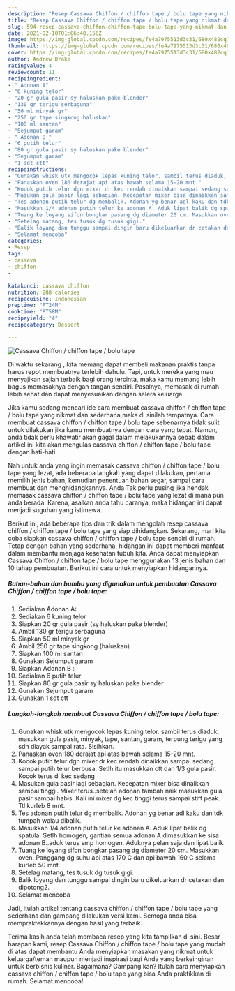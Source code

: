 ```yaml
---
description: "Resep Cassava Chiffon / chiffon tape / bolu tape yang nikmat dan Mudah Dibuat"
title: "Resep Cassava Chiffon / chiffon tape / bolu tape yang nikmat dan Mudah Dibuat"
slug: 594-resep-cassava-chiffon-chiffon-tape-bolu-tape-yang-nikmat-dan-mudah-dibuat
date: 2021-02-10T01:06:48.156Z
image: https://img-global.cpcdn.com/recipes/fe4a7975513d3c31/680x482cq70/cassava-chiffon-chiffon-tape-bolu-tape-foto-resep-utama.jpg
thumbnail: https://img-global.cpcdn.com/recipes/fe4a7975513d3c31/680x482cq70/cassava-chiffon-chiffon-tape-bolu-tape-foto-resep-utama.jpg
cover: https://img-global.cpcdn.com/recipes/fe4a7975513d3c31/680x482cq70/cassava-chiffon-chiffon-tape-bolu-tape-foto-resep-utama.jpg
author: Andrew Drake
ratingvalue: 4
reviewcount: 11
recipeingredient:
- " Adonan A"
- "6 kuning telor"
- "20 gr gula pasir sy haluskan pake blender"
- "130 gr terigu serbaguna"
- "50 ml minyak gr"
- "250 gr tape singkong haluskan"
- "100 ml santan"
- "Sejumput garam"
- " Adonan B "
- "6 putih telur"
- "80 gr gula pasir sy haluskan pake blender"
- "Sejumput garam"
- "1 sdt ctt"
recipeinstructions:
- "Gunakan whisk utk mengocok lepas kuning telor. sambil terus diaduk, masukkan gula pasir, minyak, tape, santan, garam, terpung terigu yang sdh diayak sampai rata. Sisihkan."
- "Panaskan oven 180 derajat api atas bawah selama 15-20 mnt."
- "Kocok putih telur dgn mixer dr kec rendah dinaikkan sampai sedang sampai putih telur berbusa. Setlh itu masukkan ctt dan 1/3 gula pasir. Kocok terus di kec sedang"
- "Masukan gula pasir lagi sebagian. Kecepatan mixer bisa dinaikkan sampai tinggi. Mixer terus..setelah adonan tambah naik masukkan gula pasir sampai habis. Kali ini mixer dg kec tinggi terus sampai stiff peak. Ttl kurleb 8 mnt."
- "Tes adonan putih telur dg membalik. Adonan yg benar adl kaku dan tdk tumpah walau dibalik."
- "Masukkan 1/4 adonan putih telur ke adonan A. Aduk lipat balik dg spatula. Setlh homogen, gantian semua adonan A dimasukkan ke sisa adonan B..aduk terus smp homogen. Aduknya pelan saja dan lipat balik"
- "Tuang ke loyang sifon bongkar pasang dg diameter 20 cm. Masukkan oven. Panggang dg suhu api atas 170 C dan api bawah 160 C selama kurleb 50 mnt."
- "Setelag matang, tes tusuk dg tusuk gigi."
- "Balik loyang dan tunggu sampai dingin baru dikeluarkan dr cetakan dan dipotong2."
- "Selamat mencoba"
categories:
- Resep
tags:
- cassava
- chiffon
- 

katakunci: cassava chiffon  
nutrition: 288 calories
recipecuisine: Indonesian
preptime: "PT24M"
cooktime: "PT58M"
recipeyield: "4"
recipecategory: Dessert

---
```



![Cassava Chiffon / chiffon tape / bolu tape](https://img-global.cpcdn.com/recipes/fe4a7975513d3c31/680x482cq70/cassava-chiffon-chiffon-tape-bolu-tape-foto-resep-utama.jpg)

Di waktu  sekarang , kita memang dapat membeli makanan praktis tanpa harus repot membuatnya terlebih dahulu. Tapi, untuk mereka yang mau menyajikan sajian terbaik bagi orang tercinta, maka kamu memang lebih bagus memasaknya dengan tangan sendiri. Pasalnya, memasak di rumah lebih sehat dan dapat menyesuaikan dengan selera keluarga.

Jika kamu sedang mencari ide cara membuat cassava chiffon / chiffon tape / bolu tape yang nikmat dan sederhana,maka di sinilah tempatnya. Cara membuat cassava chiffon / chiffon tape / bolu tape  sebenarnya tidak sulit untuk dilakukan jika kamu membuatnya dengan cara yang tepat. Namun, anda tidak perlu khawatir akan gagal dalam melakukannya 
sebab dalam artikel ini kita akan mengulas cassava chiffon / chiffon tape / bolu tape dengan hati-hati.  



Nah untuk anda yang ingin memasak cassava chiffon / chiffon tape / bolu tape yang lezat, ada beberapa langkah yang dapat dilakukan, pertama memilih jenis bahan, kemudian penentuan bahan segar, sampai cara membuat dan menghidangkannya. Anda Tak perlu pusing jika hendak memasak cassava chiffon / chiffon tape / bolu tape yang lezat di mana pun anda berada. Karena, asalkan anda  tahu caranya, maka hidangan ini dapat menjadi suguhan yang istimewa.

Berikut ini, ada beberapa tips dan trik dalam mengolah resep cassava chiffon / chiffon tape / bolu tape yang siap dihidangkan. Sekarang, mari kita coba siapkan cassava chiffon / chiffon tape / bolu tape sendiri di rumah. Tetap dengan bahan yang sederhana, hidangan ini dapat memberi manfaat dalam membantu menjaga kesehatan tubuh kita. Anda dapat menyiapkan Cassava Chiffon / chiffon tape / bolu tape menggunakan 13 jenis bahan dan 10 tahap pembuatan. Berikut ini cara untuk menyiapkan hidangannya.

<!--inarticleads1-->

##### Bahan-bahan dan bumbu yang digunakan untuk pembuatan Cassava Chiffon / chiffon tape / bolu tape:

1. Sediakan  Adonan A:
1. Sediakan 6 kuning telor
1. Siapkan 20 gr gula pasir (sy haluskan pake blender)
1. Ambil 130 gr terigu serbaguna
1. Siapkan 50 ml minyak gr
1. Ambil 250 gr tape singkong (haluskan)
1. Siapkan 100 ml santan
1. Gunakan Sejumput garam
1. Siapkan  Adonan B :
1. Sediakan 6 putih telur
1. Siapkan 80 gr gula pasir sy haluskan pake blender
1. Gunakan Sejumput garam
1. Gunakan 1 sdt ctt




<!--inarticleads2-->

##### Langkah-langkah membuat Cassava Chiffon / chiffon tape / bolu tape:

1. Gunakan whisk utk mengocok lepas kuning telor. sambil terus diaduk, masukkan gula pasir, minyak, tape, santan, garam, terpung terigu yang sdh diayak sampai rata. Sisihkan.
1. Panaskan oven 180 derajat api atas bawah selama 15-20 mnt.
1. Kocok putih telur dgn mixer dr kec rendah dinaikkan sampai sedang sampai putih telur berbusa. Setlh itu masukkan ctt dan 1/3 gula pasir. Kocok terus di kec sedang
1. Masukan gula pasir lagi sebagian. Kecepatan mixer bisa dinaikkan sampai tinggi. Mixer terus..setelah adonan tambah naik masukkan gula pasir sampai habis. Kali ini mixer dg kec tinggi terus sampai stiff peak. Ttl kurleb 8 mnt.
1. Tes adonan putih telur dg membalik. Adonan yg benar adl kaku dan tdk tumpah walau dibalik.
1. Masukkan 1/4 adonan putih telur ke adonan A. Aduk lipat balik dg spatula. Setlh homogen, gantian semua adonan A dimasukkan ke sisa adonan B..aduk terus smp homogen. Aduknya pelan saja dan lipat balik
1. Tuang ke loyang sifon bongkar pasang dg diameter 20 cm. Masukkan oven. Panggang dg suhu api atas 170 C dan api bawah 160 C selama kurleb 50 mnt.
1. Setelag matang, tes tusuk dg tusuk gigi.
1. Balik loyang dan tunggu sampai dingin baru dikeluarkan dr cetakan dan dipotong2.
1. Selamat mencoba




Jadi, itulah artikel tentang  cassava chiffon / chiffon tape / bolu tape  yang sederhana dan gampang dilakukan versi kami. Semoga anda bisa mempraktekkannya dengan hasil yang terbaik. 

Terima kasih anda telah membaca resep yang kita tampilkan di sini. Besar harapan kami, resep  Cassava Chiffon / chiffon tape / bolu tape yang mudah di atas dapat membantu Anda menyiapkan masakan yang nikmat untuk keluarga/teman maupun menjadi inspirasi bagi Anda yang berkeinginan untuk berbisnis kuliner. Bagaimana? Gampang kan? Itulah cara menyiapkan cassava chiffon / chiffon tape / bolu tape yang bisa Anda praktikkan di rumah. Selamat mencoba!

